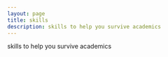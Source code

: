 ```yaml
---
layout: page
title: skills
description: skills to help you survive academics
---
```


skills to help you survive academics
